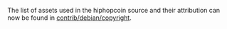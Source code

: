 The list of assets used in the hiphopcoin source and their attribution can now be found in [contrib/debian/copyright](../contrib/debian/copyright).
